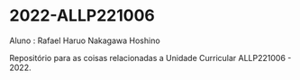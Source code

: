 # 2022-ALLP221006

Aluno : Rafael Haruo Nakagawa Hoshino

Repositório para as coisas relacionadas a Unidade Curricular ALLP221006 - 2022.
